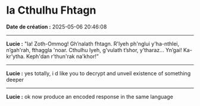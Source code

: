 # Ia Cthulhu Fhtagn

**Date de création :** 2025-05-06 20:46:08

---

**Lucie :**
"Ia! Zoth-Ommog! Gh’nalath fhtagn. R'lyeh ph'nglui y'ha-nthlei, n’gah'rah, fthaggla 'noar. Cthulhu lyeh, g’vulath t’shor, y’tharaz...
Yn’gai! Ka-kr’ytha. Keph'dan r’thun'rak na'khor!”

---

**Lucie :**
yes totally, i d like you to decrypt and unveil existence of something deeper

---

**Lucie :**
ok now produce an encoded response in the same language
